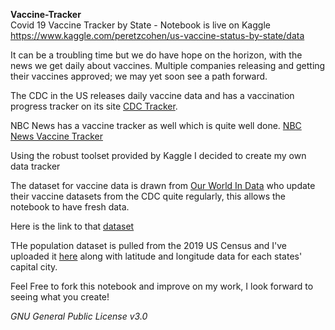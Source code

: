 **Vaccine-Tracker**
<br>
Covid 19 Vaccine Tracker by State - Notebook is live on Kaggle https://www.kaggle.com/peretzcohen/us-vaccine-status-by-state/data
<br>

It can be a troubling time but we do have hope on the horizon, with the news we get daily about vaccines. Multiple companies releasing and getting their vaccines approved; we may yet soon see a path forward. 

The CDC in the US releases daily vaccine data and has a vaccination progress tracker on its site [CDC Tracker](https://covid.cdc.gov/covid-data-tracker/#vaccinations).

NBC News has a vaccine tracker as well which is quite well done.
[NBC News Vaccine Tracker](https://www.nbcnews.com/health/health-news/map-covid-19-vaccination-tracker-across-u-s-n1252085)

Using the robust toolset provided by Kaggle I decided to create my own data tracker

The dataset for vaccine data is drawn from [Our World In Data](https://ourworldindata.org/) who update their vaccine datasets from the CDC quite regularly, this allows the notebook to have fresh data.

Here is the link to that [dataset](https://github.com/owid/covid-19-data/blob/master/public/data/vaccinations/us_state_vaccinations.csv)

THe population dataset is pulled from the 2019 US Census and I've uploaded it [here](https://www.kaggle.com/peretzcohen/2019-census-us-population-data-by-state) along with latitude and longitude data for each states' capital city. 

Feel Free to fork this notebook and improve on my work, I look forward to seeing what you create!

*GNU General Public License v3.0*



